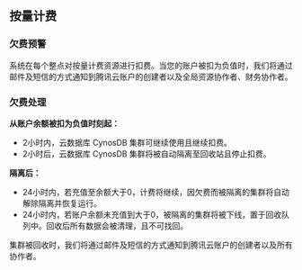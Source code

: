 ## 按量计费

### 欠费预警
系统在每个整点对按量计费资源进行扣费。当您的账户被扣为负值时，我们将通过邮件及短信的方式通知到腾讯云账户的创建者以及全局资源协作者、财务协作者。

### 欠费处理
**从账户余额被扣为负值时刻起：**
- 2小时内，云数据库 CynosDB 集群可继续使用且继续扣费。
- 2小时后，云数据库 CynosDB 集群将被自动隔离至回收站且停止扣费。

**隔离后：**
- 24小时内，若充值至余额大于0，计费将继续，因欠费而被隔离的集群将自动解除隔离并恢复运行。
- 24小时内，若账户余额未充值到大于0，被隔离的集群将被下线，置于回收队列中。回收后所有数据会被清理，且不可找回。

集群被回收时，我们将通过邮件及短信的方式通知到腾讯云账户的创建者以及所有协作者。


